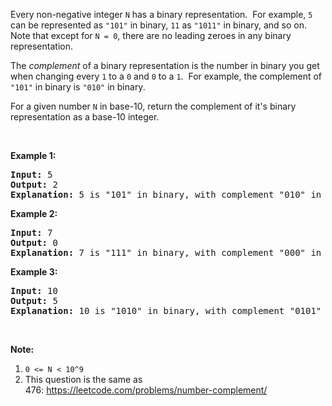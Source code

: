 Every non-negative integer `` N ``&nbsp;has a binary representation.&nbsp; For example,&nbsp;`` 5 `` can be represented as `` "101" ``&nbsp;in binary, `` 11 `` as `` "1011" ``&nbsp;in binary, and so on.&nbsp; Note that except for `` N = 0 ``, there are no leading zeroes in any&nbsp;binary representation.

The _complement_&nbsp;of a binary representation&nbsp;is the number in binary you get when changing every `` 1 `` to a `` 0 `` and `` 0 `` to a `` 1 ``.&nbsp; For example, the complement of `` "101" `` in binary is `` "010" `` in binary.

For a given number `` N `` in base-10, return the complement of it's binary representation as a&nbsp;base-10 integer.

&nbsp;

<div>
<p><strong>Example 1:</strong></p>
<pre>
<strong>Input: </strong><span id="example-input-1-1">5</span>
<strong>Output: </strong><span id="example-output-1">2</span>
<strong>Explanation: </strong>5 is "101" in binary, with complement "010" in binary, which is 2 in base-10.
</pre>
<div>
<p><strong>Example 2:</strong></p>
<pre>
<strong>Input: </strong><span id="example-input-2-1">7</span>
<strong>Output: </strong><span id="example-output-2">0</span>
<span id="example-output-1"><strong>Explanation: </strong>7 is "111" in binary, with complement "000" in binary, which is 0 in base-10.
</span></pre>
<div>
<p><strong>Example 3:</strong></p>
<pre>
<strong>Input: </strong><span id="example-input-3-1">10</span>
<strong>Output: </strong><span id="example-output-3">5</span>
<strong>Explanation: </strong>10 is "1010" in binary, with complement "0101" in binary, which is 5 in base-10.
</pre>
<p>&nbsp;</p>
<p><strong>Note:</strong></p>
<ol>
<li><code>0 &lt;= N &lt; 10^9</code></li>
<li>This question is the same as 476:&nbsp;<a href="https://leetcode.com/problems/number-complement/">https://leetcode.com/problems/number-complement/</a></li>
</ol>
</div>
</div>
</div>